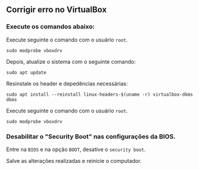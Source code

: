 ## Corrigir erro no VirtualBox

### Execute os comandos abaixo:

Execute seguinte o comando com o usuário `root`.

```
sudo modprobe vboxdrv
```
Depois, atualize o sistema com o seguinte comando:

```
sudo apt update
```

Resinstale os header e depedências necessárias:
```
sudo apt install --reinstall linux-headers-$(uname -r) virtualbox-dkms dkms
```

Execute seguinte o comando com o usuário `root`.
```
sudo modprobe vboxdrv
```
### Desabilitar o "Security Boot" nas configurações da BIOS.

Entre na `BIOS` e na opção `BOOT`, desative o `security boot`.

Salve as alterações realizadas e reinicie o computador.
